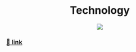 <h1 align="center">
   Technology
</h1>

<p align="center">
  <img src="https://user-images.githubusercontent.com/83776550/174610344-0a9b0376-d3f3-4043-baa3-e31a10a5859b.gif"/>
</p>

<h3>
  <a href="https://infinitycode95.github.io/site__technology/">🔗 link</a> 
</h3>
